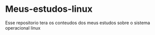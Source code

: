 # Meus-estudos-linux
 Esse repositorio tera os conteudos dos meus estudos sobre o sistema operacional linux
